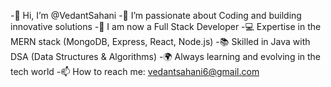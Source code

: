 -👋 Hi, I’m @VedantSahani
-👀 I’m passionate about Coding and building innovative solutions
-🌳 I am now a Full Stack Developer
-💻 Expertise in the MERN stack (MongoDB, Express, React, Node.js)
-📚 Skilled in Java with DSA (Data Structures & Algorithms)
-🌍 Always learning and evolving in the tech world
-📫 How to reach me: vedantsahani6@gmail.com

<!---
VeduSah/VeduSah is a ✨ special ✨ repository because its `README.md` (this file) appears on your GitHub profile.
You can click the Preview link to take a look at your changes.
--->
